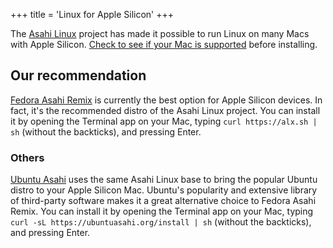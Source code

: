 +++
title = 'Linux for Apple Silicon'
+++

The [Asahi Linux](https://asahilinux.org) project has made it possible to run Linux on many Macs with Apple Silicon. [Check to see if your Mac is supported](https://asahilinux.org/fedora/#device-support) before installing.

## Our recommendation

[Fedora Asahi Remix](https://asahilinux.org/fedora/) is currently the best option for Apple Silicon devices. In fact, it's the recommended distro of the Asahi Linux project. You can install it by opening the Terminal app on your Mac, typing `curl https://alx.sh | sh` (without the backticks), and pressing Enter.

### Others

[Ubuntu Asahi](https://ubuntuasahi.org) uses the same Asahi Linux base to bring the popular Ubuntu distro to your Apple Silicon Mac. Ubuntu's popularity and extensive library of third-party software makes it a great alternative choice to Fedora Asahi Remix. You can install it by opening the Terminal app on your Mac, typing `curl -sL https://ubuntuasahi.org/install | sh` (without the backticks), and pressing Enter.

